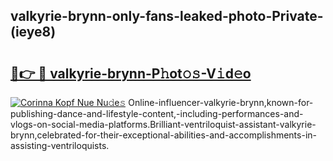 ## valkyrie-brynn-only-fans​-leaked-photo​-Private-(ieye8)


# <h2><a href="https://mediaupload.pro?title=valkyrie-brynn&ref=git">🔗👉 🔴 valkyrie-brynn-P𝚑ot𝚘𝚜-V𝚒d𝚎o</a></h2>

[![Corinna Kopf Nue Nu𝚍e𝚜](https://i.imgur.com/0qMVB7G.gif)](https://mediaupload.pro?title=valkyrie-brynn&ref=git)
Online-influencer-valkyrie-brynn,known-for-publishing-dance-and-lifestyle-content,-including-performances-and-vlogs-on-social-media-platforms.Brilliant-ventriloquist-assistant-valkyrie-brynn,celebrated-for-their-exceptional-abilities-and-accomplishments-in-assisting-ventriloquists.  